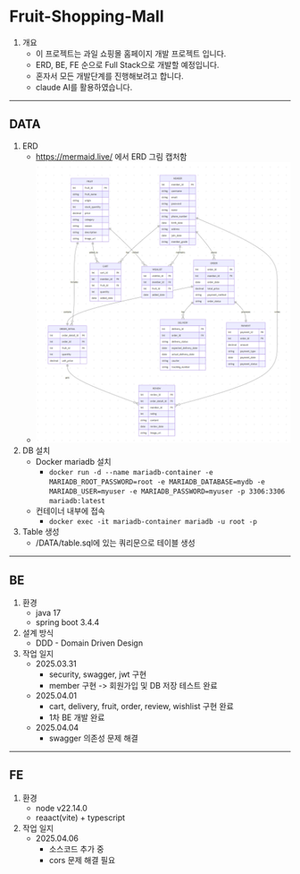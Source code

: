 # Fruit-Shopping-Mall

1. 개요
    - 이 프로젝트는 과일 쇼핑몰 홈페이지 개발 프로젝트 입니다.
    - ERD, BE, FE 순으로 Full Stack으로 개발할 예정입니다.
    - 혼자서 모든 개발단계를 진행해보려고 합니다.
    - claude AI를 활용하였습니다.
---
## DATA

1. ERD
    - https://mermaid.live/ 에서 ERD 그림 캡처함
    - ![Alt text](/DATA/ERD.png)
2. DB 설치
    - Docker mariadb 설치
        - ```docker run -d --name mariadb-container -e MARIADB_ROOT_PASSWORD=root -e MARIADB_DATABASE=mydb -e MARIADB_USER=myuser -e MARIADB_PASSWORD=myuser -p 3306:3306  mariadb:latest```
    - 컨테이너 내부에 접속
        - ```docker exec -it mariadb-container mariadb -u root -p```
3. Table 생성
    - /DATA/table.sql에 있는 쿼리문으로 테이블 생성
---
## BE

1. 환경
    - java 17
    - spring boot 3.4.4
2. 설계 방식
    - DDD - Domain Driven Design
3. 작업 일지
    - 2025.03.31
        - security, swagger, jwt 구현
        - member 구현 -> 회원가입 및 DB 저장 테스트 완료
    - 2025.04.01
        - cart, delivery, fruit, order, review, wishlist 구현 완료
        - 1차 BE 개발 완료
    - 2025.04.04
        - swagger 의존성 문제 해결
---
## FE

1. 환경
    - node v22.14.0
    - reaact(vite) + typescript
2. 작업 일지
    - 2025.04.06
        - 소스코드 추가 중
        - cors 문제 해결 필요